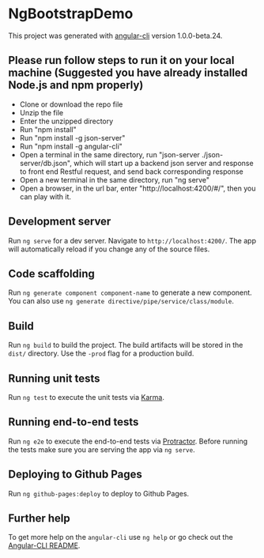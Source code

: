 # NgBootstrapDemo

This project was generated with [angular-cli](https://github.com/angular/angular-cli) version 1.0.0-beta.24.

## Please run follow steps to run it on your local machine (Suggested you have already installed Node.js and npm properly)
* Clone or download the repo file
* Unzip the file
* Enter the unzipped directory
* Run "npm install"
* Run "npm install -g json-server"
* Run "npm install -g angular-cli"
* Open a terminal in the same directory, run "json-server ./json-server/db.json", which will start up a backend json server and response to front end Restful request, and send back corresponding response
* Open a new terminal in the same directory, run "ng serve"
* Open a browser, in the url bar, enter "http://localhost:4200/#/", then you can play with it.

## Development server
Run `ng serve` for a dev server. Navigate to `http://localhost:4200/`. The app will automatically reload if you change any of the source files.

## Code scaffolding

Run `ng generate component component-name` to generate a new component. You can also use `ng generate directive/pipe/service/class/module`.

## Build

Run `ng build` to build the project. The build artifacts will be stored in the `dist/` directory. Use the `-prod` flag for a production build.

## Running unit tests

Run `ng test` to execute the unit tests via [Karma](https://karma-runner.github.io).

## Running end-to-end tests

Run `ng e2e` to execute the end-to-end tests via [Protractor](http://www.protractortest.org/).
Before running the tests make sure you are serving the app via `ng serve`.

## Deploying to Github Pages

Run `ng github-pages:deploy` to deploy to Github Pages.

## Further help

To get more help on the `angular-cli` use `ng help` or go check out the [Angular-CLI README](https://github.com/angular/angular-cli/blob/master/README.md).
